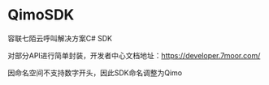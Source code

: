 # QimoSDK
容联七陌云呼叫解决方案C# SDK

对部分API进行简单封装，开发者中心文档地址：https://developer.7moor.com/

因命名空间不支持数字开头，因此SDK命名调整为Qimo

